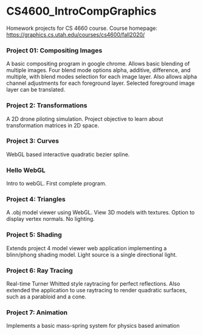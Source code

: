 <h1> CS4600_IntroCompGraphics </h1>

Homework projects for CS 4660 course. 
Course homepage: https://graphics.cs.utah.edu/courses/cs4600/fall2020/

<h3> Project 01: Compositing Images </h3> 
<p>  A basic compositing program in google chrome.
Allows basic blending of multiple images.
Four blend mode options alpha, additive, difference, and multiple, with blend modes selection for each image layer. 
Also allows alpha channel adjustments for each foreground layer.
Selected foreground image layer can be translated. 
</p>

<h3> Project 2: Transformations </h3>
<p> A 2D drone piloting simulation. Project objective to learn about transformation matrices in 2D space.</p>

<h3> Project 3: Curves </h3> 
<p> WebGL based interactive quadratic bezier spline.</p>

<h3> Hello WebGL </h3> 
<p> Intro to webGL. First complete program.</p>

<h3> Project 4: Triangles </h3> 
<p> A .obj model viewer using WebGL. View 3D models with textures. Option to display vertex normals. No lighting.</p>

<h3> Project 5: Shading </h3> 
<p> Extends project 4 model viewer web application implementing a blinn/phong shading model. Light source is a single directional light.</p>

<h3> Project 6: Ray Tracing </h3> 
<p> Real-time Turner Whitted style raytracing for perfect reflections. Also extended the application to use raytracing to render quadratic surfaces, such as a parabloid and a cone. </p>

<h3> Project 7: Animation </h3> 
<p>Implements a basic mass-spring system for physics based animation</p>
